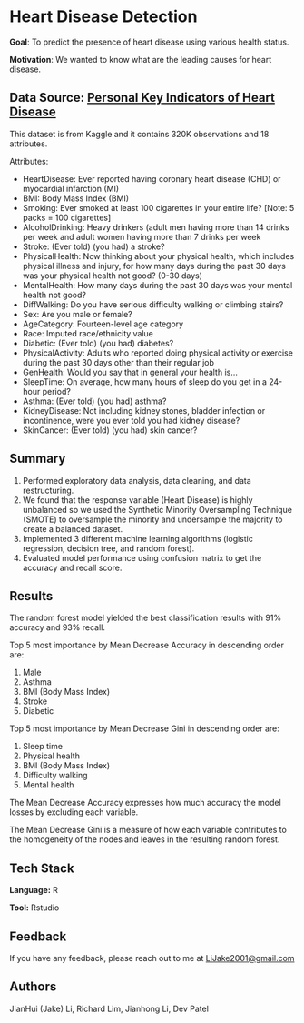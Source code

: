 
# Heart Disease Detection

**Goal**: To predict the presence of heart disease using various health status.

**Motivation**: We wanted to know what are the leading causes for heart disease.

## Data Source: [Personal Key Indicators of Heart Disease](https://www.kaggle.com/datasets/kamilpytlak/personal-key-indicators-of-heart-disease)

This dataset is from Kaggle and it contains 320K observations and 18 attributes.

Attributes:
- HeartDisease: Ever reported having coronary heart disease (CHD) or myocardial infarction (MI)
- BMI: Body Mass Index (BMI)
- Smoking: Ever smoked at least 100 cigarettes in your entire life? [Note: 5 packs = 100 cigarettes]
- AlcoholDrinking: Heavy drinkers (adult men having more than 14 drinks per week and adult women having more than 7 drinks per week
- Stroke: (Ever told) (you had) a stroke?
- PhysicalHealth: Now thinking about your physical health, which includes physical illness and injury, for how many days during the past 30 days was your physical health not good? (0-30 days)
- MentalHealth: How many days during the past 30 days was your mental health not good?
- DiffWalking: Do you have serious difficulty walking or climbing stairs?
- Sex: Are you male or female?
- AgeCategory: Fourteen-level age category
- Race: Imputed race/ethnicity value
- Diabetic: (Ever told) (you had) diabetes?
- PhysicalActivity: Adults who reported doing physical activity or exercise during the past 30 days other than their regular job
- GenHealth: Would you say that in general your health is…
- SleepTime: On average, how many hours of sleep do you get in a 24-hour period?
- Asthma: (Ever told) (you had) asthma?
- KidneyDisease: Not including kidney stones, bladder infection or incontinence, were you ever told you had kidney disease?
- SkinCancer: (Ever told) (you had) skin cancer?

## Summary

1. Performed exploratory data analysis, data cleaning, and data restructuring.
2. We found that the response variable (Heart Disease) is highly unbalanced so we used the Synthetic Minority Oversampling Technique (SMOTE) to oversample the minority and undersample the majority to create a balanced dataset.
3. Implemented 3 different machine learning algorithms (logistic regression, decision tree, and random forest).
4. Evaluated model performance using confusion matrix to get the accuracy and recall score.

## Results

The random forest model yielded the best classification results with 91% accuracy and 93% recall.

Top 5 most importance by Mean Decrease Accuracy in descending order are:
1. Male
2. Asthma
3. BMI (Body Mass Index)
4. Stroke
5. Diabetic

Top 5 most importance by Mean Decrease Gini in descending order are:
1. Sleep time
2. Physical health
3. BMI (Body Mass Index)
4. Difficulty walking
5. Mental health

The Mean Decrease Accuracy expresses how much accuracy the model losses by excluding each variable.

The Mean Decrease Gini is a measure of how each variable contributes to the homogeneity of the nodes and leaves in the resulting random forest.

## Tech Stack

**Language:** R

**Tool:** Rstudio

## Feedback

If you have any feedback, please reach out to me at LiJake2001@gmail.com

## Authors

JianHui (Jake) Li, Richard Lim, Jianhong Li, Dev Patel

